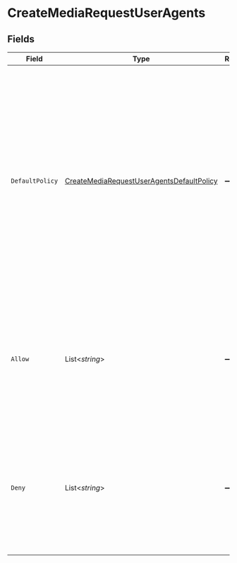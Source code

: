 # CreateMediaRequestUserAgents


## Fields

| Field                                                                                                                                                                                                                                                                                    | Type                                                                                                                                                                                                                                                                                     | Required                                                                                                                                                                                                                                                                                 | Description                                                                                                                                                                                                                                                                              |
| ---------------------------------------------------------------------------------------------------------------------------------------------------------------------------------------------------------------------------------------------------------------------------------------- | ---------------------------------------------------------------------------------------------------------------------------------------------------------------------------------------------------------------------------------------------------------------------------------------- | ---------------------------------------------------------------------------------------------------------------------------------------------------------------------------------------------------------------------------------------------------------------------------------------- | ---------------------------------------------------------------------------------------------------------------------------------------------------------------------------------------------------------------------------------------------------------------------------------------- |
| `DefaultPolicy`                                                                                                                                                                                                                                                                          | [CreateMediaRequestUserAgentsDefaultPolicy](../../Models/Components/CreateMediaRequestUserAgentsDefaultPolicy.md)                                                                                                                                                                        | :heavy_minus_sign:                                                                                                                                                                                                                                                                       | Specifies the default access policy for user agents (browsers, bots, etc.).<br/>If set to `allow`, all user agents are allowed access unless otherwise specified in the `deny` lists. <br/>If set to `deny`, all user agents are denied access unless otherwise specified in the `allow` lists.<br/> |
| `Allow`                                                                                                                                                                                                                                                                                  | List<*string*>                                                                                                                                                                                                                                                                           | :heavy_minus_sign:                                                                                                                                                                                                                                                                       | A list of user agents (identified by string names or patterns) that are explicitly allowed access. <br/>This list is only effective when the `defaultPolicy` is set to `deny`.<br/>                                                                                                      |
| `Deny`                                                                                                                                                                                                                                                                                   | List<*string*>                                                                                                                                                                                                                                                                           | :heavy_minus_sign:                                                                                                                                                                                                                                                                       | A list of user agents (identified by string names or patterns) that are explicitly denied access. <br/>This list is only effective when the `defaultPolicy` is set to `allow`.<br/>                                                                                                      |